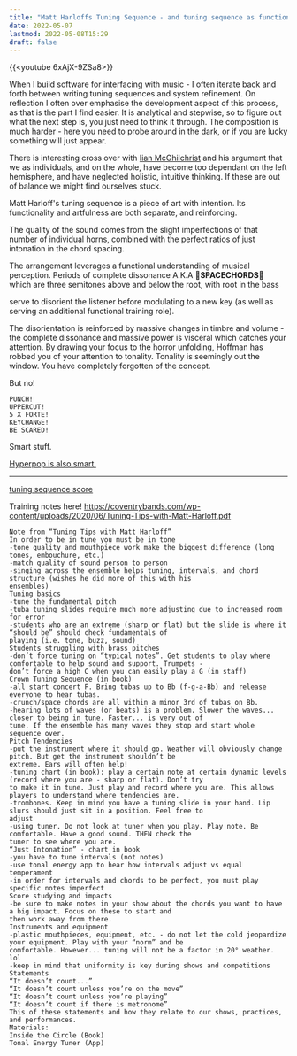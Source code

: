 ```yaml
---
title: "Matt Harloffs Tuning Sequence - and tuning sequence as functional application of art"
date: 2022-05-07
lastmod: 2022-05-08T15:29
draft: false
---
```


{{<youtube 6xAjX-9ZSa8>}}

When I build software for interfacing with music - I often iterate back and forth between writing tuning sequences and system refinement.  On reflection I often over emphasise the development aspect of this process, as that is the part I find easier.  It is analytical and stepwise, so to figure out what the next step is, you just need to think it through.  The composition is much harder - here you need to probe around in the dark, or if you are lucky something will just appear. 

There is interesting cross over with [Iian McGhilchrist](Neurotheology,%20aliens,%20and%20understanding%20the%20immaterial.md) and his argument that we as individuals, and on the whole, have become too dependant on the left hemisphere, and have neglected holistic, intuitive thinking.  If these are out of balance we might find ourselves stuck.

Matt Harloff's tuning sequence is a piece of art with intention.  Its functionality and artfulness are both separate, and reinforcing. 

The quality of the sound comes from the slight imperfections of that number of individual horns, combined with the perfect ratios of just intonation in the chord spacing.

The arrangement leverages a functional understanding of musical perception.  Periods of complete dissonance A.K.A  **🔭SPACECHORDS🔭**  which are three semitones above and below the root, with root in the bass


serve to disorient the listener before modulating to a new key (as well as serving an additional functional training role).  

The disorientation is reinforced by massive changes in timbre and volume - the complete dissonance and massive power is visceral which catches your attention.  By drawing your focus to the horror unfolding, Hoffman has robbed you of your attention to tonality.  Tonality is seemingly out the window.   You have completely forgotten of the concept.

But no!  

```
PUNCH!
UPPERCUT!
5 X FORTE!
KEYCHANGE!
BE SCARED!
```

Smart stuff. 

[Hyperpop is also smart.](Hyperpop%20is%20smart..md)


---

[tuning sequence score](https://musescore.com/user/10568981/scores/5096764)

Training notes here! https://coventrybands.com/wp-content/uploads/2020/06/Tuning-Tips-with-Matt-Harloff.pdf

```
Note from “Tuning Tips with Matt Harloff”  
In order to be in tune you must be in tone  
-tone quality and mouthpiece work make the biggest difference (long tones, embouchure, etc.)  
-match quality of sound person to person  
-singing across the ensemble helps tuning, intervals, and chord structure (wishes he did more of this with his  
ensembles)  
Tuning basics  
-tune the fundamental pitch  
-tuba tuning slides require much more adjusting due to increased room for error  
-students who are an extreme (sharp or flat) but the slide is where it “should be” should check fundamentals of  
playing (i.e. tone, buzz, sound)  
Students struggling with brass pitches  
-don’t force tuning on “typical notes”. Get students to play where comfortable to help sound and support. Trumpets -  
don’t force a high C when you can easily play a G (in staff)  
Crown Tuning Sequence (in book)  
-all start concert F. Bring tubas up to Bb (f-g-a-Bb) and release everyone to hear tubas.  
-crunch/space chords are all within a minor 3rd of tubas on Bb.  
-hearing lots of waves (or beats) is a problem. Slower the waves... closer to being in tune. Faster... is very out of  
tune. If the ensemble has many waves they stop and start whole sequence over.  
Pitch Tendencies  
-put the instrument where it should go. Weather will obviously change pitch. But get the instrument shouldn’t be  
extreme. Ears will often help!  
-tuning chart (in book): play a certain note at certain dynamic levels (record where you are - sharp or flat). Don’t try  
to make it in tune. Just play and record where you are. This allows players to understand where tendencies are.  
-trombones. Keep in mind you have a tuning slide in your hand. Lip slurs should just sit in a position. Feel free to  
adjust  
-using tuner. Do not look at tuner when you play. Play note. Be comfortable. Have a good sound. THEN check the  
tuner to see where you are.  
“Just Intonation” - chart in book  
-you have to tune intervals (not notes)  
-use tonal energy app to hear how intervals adjust vs equal temperament  
-in order for intervals and chords to be perfect, you must play specific notes imperfect  
Score studying and impacts  
-be sure to make notes in your show about the chords you want to have a big impact. Focus on these to start and  
then work away from there.  
Instruments and equipment  
-plastic mouthpieces, equipment, etc. - do not let the cold jeopardize your equipment. Play with your “norm” and be  
comfortable. However... tuning will not be a factor in 20° weather. lol  
-keep in mind that uniformity is key during shows and competitions  
Statements  
“It doesn’t count...”  
“It doesn’t count unless you’re on the move”  
“It doesn’t count unless you’re playing”  
“It doesn’t count if there is metronome”  
This of these statements and how they relate to our shows, practices, and performances.  
Materials:  
Inside the Circle (Book)  
Tonal Energy Tuner (App)
```
